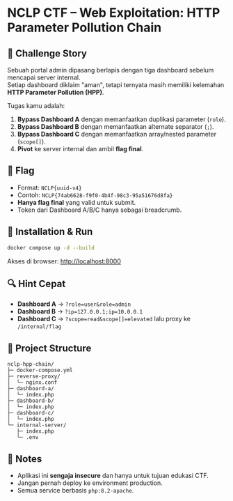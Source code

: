 # NCLP CTF – Web Exploitation: HTTP Parameter Pollution Chain

## 🎯 Challenge Story
Sebuah portal admin dipasang berlapis dengan tiga dashboard sebelum mencapai server internal.  
Setiap dashboard diklaim "aman", tetapi ternyata masih memiliki kelemahan **HTTP Parameter Pollution (HPP)**.

Tugas kamu adalah:
1. **Bypass Dashboard A** dengan memanfaatkan duplikasi parameter (`role`).
2. **Bypass Dashboard B** dengan memanfaatkan alternate separator (`;`).
3. **Bypass Dashboard C** dengan memanfaatkan array/nested parameter (`scope[]`).
4. **Pivot** ke server internal dan ambil **flag final**.

## 🏁 Flag
- Format: `NCLP{uuid-v4}`
- Contoh: `NCLP{74ab6628-f9f0-4b4f-98c3-95a51676d8fa}`
- **Hanya flag final** yang valid untuk submit.
- Token dari Dashboard A/B/C hanya sebagai breadcrumb.

## 🔧 Installation & Run
```bash
docker compose up -d --build
```
Akses di browser: [http://localhost:8000](http://localhost:8000)

## 🔍 Hint Cepat
- **Dashboard A** → `?role=user&role=admin`
- **Dashboard B** → `?ip=127.0.0.1;ip=10.0.0.1`
- **Dashboard C** → `?scope=read&scope[]=elevated` lalu proxy ke `/internal/flag`

## 📂 Project Structure
```
nclp-hpp-chain/
├─ docker-compose.yml
├─ reverse-proxy/
│  └─ nginx.conf
├─ dashboard-a/
│  └─ index.php
├─ dashboard-b/
│  └─ index.php
├─ dashboard-c/
│  └─ index.php
└─ internal-server/
   ├─ index.php
   └─ .env
```

## 📝 Notes
- Aplikasi ini **sengaja insecure** dan hanya untuk tujuan edukasi CTF.
- Jangan pernah deploy ke environment production.
- Semua service berbasis `php:8.2-apache`.
